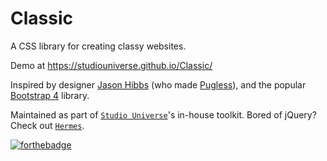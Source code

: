 # Classic
A CSS library for creating classy websites.

Demo at https://studiouniverse.github.io/Classic/

Inspired by designer [Jason Hibbs](http://jasonhibbs.co.uk/) (who made [Pugless](https://github.com/jasonhibbs/Pugless)), and the popular [Bootstrap 4](https://getbootstrap.com/) library.

Maintained as part of [`Studio Universe`](https://studiouniverse.co)'s in-house toolkit. Bored of jQuery? Check out [`Hermes`](https://github.com/studiouniverse/Hermes).

[![forthebadge](http://forthebadge.com/images/badges/60-percent-of-the-time-works-every-time.svg)](http://forthebadge.com)